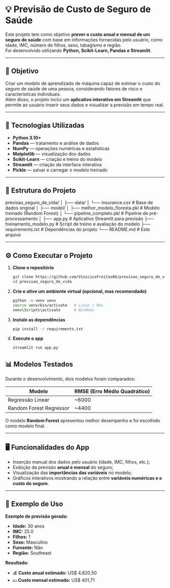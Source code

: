 # 💡 Previsão de Custo de Seguro de Saúde

Este projeto tem como objetivo **prever o custo anual e mensal de um seguro de saúde** com base em informações fornecidas pelo usuário, como idade, IMC, número de filhos, sexo, tabagismo e região.  
Foi desenvolvido utilizando **Python, Scikit-Learn, Pandas e Streamlit**.

---

## 🧠 Objetivo

Criar um modelo de aprendizado de máquina capaz de estimar o custo do seguro de saúde de uma pessoa, considerando fatores de risco e características individuais.  
Além disso, o projeto inclui um **aplicativo interativo em Streamlit** que permite ao usuário inserir seus dados e visualizar a previsão em tempo real.

---

## 🧩 Tecnologias Utilizadas

- **Python 3.10+**
- **Pandas** — tratamento e análise de dados  
- **NumPy** — operações numéricas e estatísticas  
- **Matplotlib** — visualização dos dados  
- **Scikit-Learn** — criação e treino do modelo  
- **Streamlit** — criação da interface interativa  
- **Pickle** — salvar e carregar o modelo treinado  

---

## 📂 Estrutura do Projeto

previsao_seguro_de_vida/
│
├── data/
│ └── insurance.csv # Base de dados original
│
├── model/
│ ├── melhor_modelo_floresta.pkl # Modelo treinado (Random Forest)
│ └── pipeline_completo.pkl # Pipeline de pré-processamento
│
├── app.py # Aplicativo Streamlit para previsão
├── treinamento_modelo.py # Script de treino e avaliação do modelo
├── requirements.txt # Dependências do projeto
└── README.md # Este arquivo


---

## ⚙️ Como Executar o Projeto

1. **Clone o repositório**
   ```bash
   git clone https://github.com/ViniciusFreitas06/previsao_seguro_de_vida.git
   cd previsao_seguro_de_vida

2. **Crie e ative um ambiente virtual (opcional, mas recomendado)**
    ```bash
    python -m venv venv
    source venv/bin/activate   # Linux / Mac
    venv\Scripts\activate      # Windows


3. **Instale as dependências**
    ```bash
    pip install -r requirements.txt


4. **Execute o app**
    ```bash
    streamlit run app.py

## 📊 Modelos Testados

Durante o desenvolvimento, dois modelos foram comparados:

| Modelo                 | RMSE (Erro Médio Quadrático) |
|-------------------------|------------------------------|
| Regressão Linear        | ~6000                        |
| Random Forest Regressor | ~4400                        |

O modelo **Random Forest** apresentou melhor desempenho e foi escolhido como modelo final.

---

## 🖥️ Funcionalidades do App

- Inserção manual dos dados pelo usuário (idade, IMC, filhos, etc.);
- Exibição da previsão **anual e mensal** do seguro;
- Visualização das **importâncias das variáveis** no modelo;
- Gráficos interativos mostrando a relação entre **variáveis numéricas e o custo do seguro**.

---

## 🧾 Exemplo de Uso

**Exemplo de previsão gerada:**

- **Idade:** 30 anos  
- **IMC:** 25.0  
- **Filhos:** 1  
- **Sexo:** Masculino  
- **Fumante:** Não  
- **Região:** Southeast  

**Resultado:**
- 💰 **Custo anual estimado:** US$ 4.820,50  
- 💵 **Custo mensal estimado:** US$ 401,71
